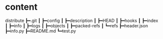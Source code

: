 # content
distribute
 ┣━.git
 ┃ ┣━config
 ┃ ┣━description
 ┃ ┣━HEAD
 ┃ ┣━hooks
 ┃ ┣━index
 ┃ ┣━info
 ┃ ┣━logs
 ┃ ┣━objects
 ┃ ┣━packed-refs
 ┃ ┗━refs
 ┣━header.json
 ┣━info.py
 ┣━README.md
 ┗━test.py
